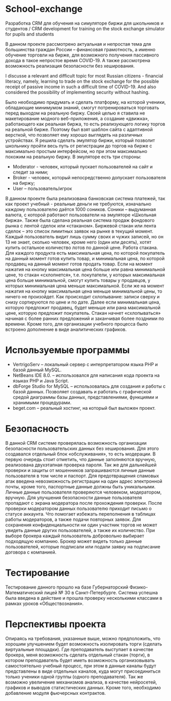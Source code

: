 # School-exchange
Разработка CRM для обучения на симуляторе биржи для школьников и студентов / CRM development for training on the stock exchange simulator for pupils and students

В данном проекте рассмотрено актуальная и непростая тема для большинства граждан России – финансовая грамотность, а именно обучение торговли на бирже, для возможного получения пассивного дохода в такое непростое время COVID-19. А также рассмотрена возможность реализация безопасности без хеширования.

I discusse a relevant and difficult topic for most Russian citizens - financial literacy, namely, learning to trade on the stock exchange for the possible receipt of passive income in such a difficult time of COVID-19. And also considered the possibility of implementing security without hashing.

Было необходимо придумать и сделать платформу, на которой ученики, обладающие минимумом знаний, смогут потренироваться торговать перед выходом на реальную биржу. Своей целью я ставила не макетирование модного веб-приложения, а создание «движка», работающего как реальная биржа, то есть реализующего логику торгов на реальной бирже. Поэтому был взят шаблон сайта с адаптивной версткой, что позволяет ему хорошо выглядеть на различных устройствах.
Я решила сделать эмулятор биржи, который позволит школьнику пройти весь путь от регистрации до торгов на бирже с максимально простым интерфейсом, но при этом максимально похожим на реальную биржу. 
В эмуляторе есть три стороны: 
- Moderator - человек, который пускает пользователей на сайт и следит за ними; 
- Broker - человек, который непосредственно допускает пользователя на биржу; 
- User – пользователь/игрок

В данном проекте была реализована банковская система платежей, так как проект учебный - реальные деньги не требуются, изначально каждому пользователю даётся 1000 соников. Соники – выдуманная валюта, с которой работают пользователи на эмуляторе «Школьная биржа».
Также была сделана реальная система продаж фондового рынка с лентой сделок или «стаканом». Биржевой стакан или лента сделок – это список лимитных заявок на рынке в текущий момент. Каждый пользователь видит лишь сумму своих и чужих записей, но он 13 не знает, сколько человек, кроме него (один или десять), хотят купить остальное количество лотов по данной цене. 
Работа стакана. Для каждого продукта есть максимальная цена, по которой покупатель на данный момент готов купить товар, и минимальная цена, по которой продавец на данный момент готов продать товар. Если на момент нажатия на кнопку максимальная цена больше или равна минимальной цене, то стакан «схлопнется», т.е. покупатели, у которых максимальная цена больше минимальной, смогут купить товары у продавцов, у которых минимальная цена меньше максимальной. Если же на момент нажатия на кнопку максимальная цена меньше минимальной цены, то ничего не произойдет. 
Как происходит схлопывание: записи сверху и снизу сортируются по цене и по дате. Далее если минимальная цена, которую предложит продавец, будет меньше или рана максимальной цене, которую предложит покупатель. Стакан начнет «схлопываться» начиная с более ранних предложений и заканчивая более поздними по времени.
Кроме того, для организации учебного процесса было встроено дополнение в виде аналитических графиков. 

# Используемые программы
- VertrigoServ – локальный сервер с интерпретатором языка PHP и базой данный MySQL.
- NetBeans IDE 8.0. – использовался для написания кода проекта на языках PHP и Java Script.
- dbForge Studio for MySQL – использовалась для создания и работы с базой данных. Позволяет создавать и работать с графической средой диаграммы базы данных, представлениями, функциями и хранимыми процедурами.
- beget.com – реальный хостинг, на который был выложен проект. 

# Безопасность
В данной CRM системе проверялась возможность организации безопасности пользовательских данных без хеширования. Для этого создавался отдельный блок «обслуживания», то есть модерации. В первую очередь стоит отметить, что данные заполняются вручную, реализована двухэтапная проверка пароля. Так же для дальнейшей проверки и защиты от мошенников запрашиваются личные данные пользователя в том числе и паспорт. Для предотвращения спамовых атак введена невозможность регистрации на один адрес электронной почты, кроме того, паспортные данные должны быть уникальными.
Личные данные пользователя проверяются человеком, модератором, вручную. Для улучшения безопасности данные пользователя пропадают с экрана модератора после прохождения проверки. 
После проверки модератором данных пользователю приходит письмо о статусе аккаунта. Что помогает избежать переполнения в таблицах работы модераторов, а также подачи повторных заявок.
Для сохранения конфиденциальности ни один участник торгов не может увидеть данные других пользователей, а также их количество. 
При выборе брокера каждый пользователь добровольно выбирает подходящую компанию. Брокер может видеть только данные пользователей, которые подписали или подали заявку на подписание договора с компанией.

# Тестирование
Тестирование данного прошло на базе Губернаторский Физико-Математический лицей № 30 в Санкт-Петербурге. Система успешна была введена в действие и прошла проверку несколькими классами в рамках уроков «Обществознания».

# Перспективы проекта
Опираясь на требования, указанные выше, можно предположить, что хорошим улучшением будет возможность изолировать торги (сделать виртуальные площадки). Где преподаватель выступает в качестве брокера, меня возможность сделать отдельный стакан (торги), в котором преподаватель будет иметь возможность организовывать самостоятельно учебный процесс, при этом в данные каналы будут представлены в виде отдельных каналов, куда могут присоединиться только ученики одной группы (одного преподавателя).
Так же возможно увеличение механизмов анализа, в качестве нейросетей, графиков и выводов статистических данных. Кроме того, необходимо добавление модуля фьючерсных контрактов. 

